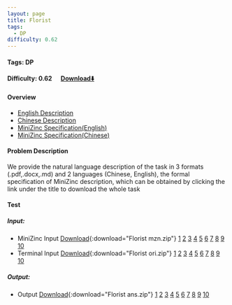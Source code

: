 ```yaml
---
layout: page
title: Florist
tags:
  - DP
difficulty: 0.62
---
```


#### Tags: DP
#### Difficulty: 0.62 &nbsp;&nbsp;&nbsp;&nbsp; [Download⬇️](../../dataset/Florist.zip)
#### Overview
- [English Description](../../dataset/Florist/task_e.pdf)
- [Chinese Description](../../dataset/Florist/task_c.pdf)
- [MiniZinc Specification(English)](../../dataset/Florist/task_e_mzn.txt)
- [MiniZinc Specification(Chinese)](../../dataset/Florist/task_c_mzn.txt)

#### Problem Description
We provide the natural language description of the task in 3 formats (.pdf,.docx,.md) and 2 languages (Chinese, English), the formal specification of MiniZinc description, which can be obtained by clicking the link under the title to download the whole task
#### Test
##### Input:
- MiniZinc Input [Download](../../dataset/Florist/tests/mzn_form.zip){:download="Florist mzn.zip"} [1](../../dataset/Florist/tests/mzn_form/1_dzn.txt) [2](../../dataset/Florist/tests/mzn_form/2_dzn.txt) [3](../../dataset/Florist/tests/mzn_form/3_dzn.txt) [4](../../dataset/Florist/tests/mzn_form/4_dzn.txt) [5](../../dataset/Florist/tests/mzn_form/5_dzn.txt) [6](../../dataset/Florist/tests/mzn_form/6_dzn.txt) [7](../../dataset/Florist/tests/mzn_form/7_dzn.txt) [8](../../dataset/Florist/tests/mzn_form/8_dzn.txt) [9](../../dataset/Florist/tests/mzn_form/9_dzn.txt) [10](../../dataset/Florist/tests/mzn_form/10_dzn.txt) 
- Terminal Input [Download](../../dataset/Florist/tests/origin_form.zip){:download="Florist ori.zip"} [1](../../dataset/Florist/tests/origin_form/1.in) [2](../../dataset/Florist/tests/origin_form/2.in) [3](../../dataset/Florist/tests/origin_form/3.in) [4](../../dataset/Florist/tests/origin_form/4.in) [5](../../dataset/Florist/tests/origin_form/5.in) [6](../../dataset/Florist/tests/origin_form/6.in) [7](../../dataset/Florist/tests/origin_form/7.in) [8](../../dataset/Florist/tests/origin_form/8.in) [9](../../dataset/Florist/tests/origin_form/9.in) [10](../../dataset/Florist/tests/origin_form/10.in) 

##### Output:
- Output [Download](../../dataset/Florist/tests/ans.zip){:download="Florist ans.zip"} [1](../../dataset/Florist/tests/ans/1_out.txt) [2](../../dataset/Florist/tests/ans/2_out.txt) [3](../../dataset/Florist/tests/ans/3_out.txt) [4](../../dataset/Florist/tests/ans/4_out.txt) [5](../../dataset/Florist/tests/ans/5_out.txt) [6](../../dataset/Florist/tests/ans/6_out.txt) [7](../../dataset/Florist/tests/ans/7_out.txt) [8](../../dataset/Florist/tests/ans/8_out.txt) [9](../../dataset/Florist/tests/ans/9_out.txt) [10](../../dataset/Florist/tests/ans/10_out.txt) 

